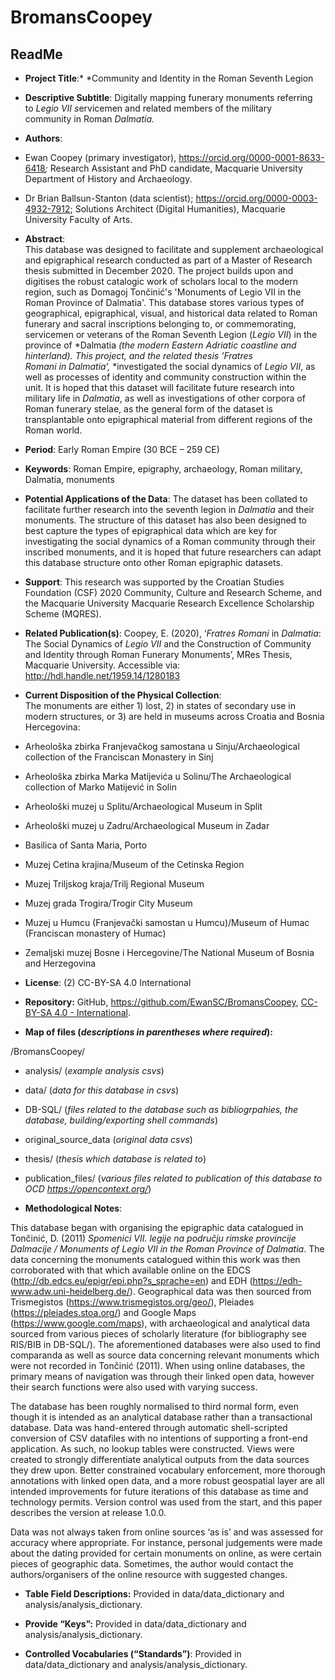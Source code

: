 # BromansCoopey
## ReadMe

-   **Project Title**:* *Community and Identity in the Roman Seventh
    Legion

-   **Descriptive Subtitle**: Digitally mapping funerary monuments
    referring to *Legio VII s*ervicemen and related members of the
    military community in Roman *Dalmatia.*

-   **Authors**:

<!-- -->

-   Ewan Coopey (primary investigator),
    <https://orcid.org/0000-0001-8633-6418>*;* Research Assistant and
    PhD candidate, Macquarie University Department of History and
    Archaeology.

-   Dr Brian Ballsun-Stanton (data scientist);
    <https://orcid.org/0000-0003-4932-7912>; Solutions Architect
    (Digital Humanities), Macquarie University Faculty of Arts.

<!-- -->

-   **Abstract**: \
    This database was designed to facilitate and supplement
    archaeological and epigraphical research conducted as part of a
    Master of Research thesis submitted in December 2020. The project
    builds upon and digitises the robust catalogic work of scholars
    local to the modern region, such as Domagoj Tončinić's 'Monuments of
    Legio VII in the Roman Province of Dalmatia'. This database stores
    various types of geographical, epigraphical, visual, and historical
    data related to Roman funerary and sacral inscriptions belonging to,
    or commemorating, servicemen or veterans of the Roman Seventh Legion
    (*Legio VII*) in the province of *Dalmatia *(the modern Eastern
    Adriatic coastline and hinterland). This project, and the related
    thesis '*Fratres Romani* in *Dalmatia*’,* *investigated the social
    dynamics of *Legio VII*, as well as processes of identity and
    community construction within the unit. It is hoped that this
    dataset will facilitate future research into military life in
    *Dalmatia*, as well as investigations of other corpora of Roman
    funerary stelae, as the general form of the dataset is
    transplantable onto epigraphical material from different regions of
    the Roman world.

-   **Period**: Early Roman Empire (30 BCE – 259 CE)

-   **Keywords**: Roman Empire, epigraphy, archaeology, Roman military,
    Dalmatia, monuments

-   **Potential Applications of the Data**: The dataset has been
    collated to facilitate further research into the seventh legion in
    *Dalmatia* and their monuments. The structure of this dataset has
    also been designed to best capture the types of epigraphical data
    which are key for investigating the social dynamics of a Roman
    community through their inscribed monuments, and it is hoped that
    future researchers can adapt this database structure onto other
    Roman epigraphic datasets.

-   **Support**: This research was supported by the Croatian Studies
    Foundation (CSF) 2020 Community, Culture and Research Scheme, and
    the Macquarie University Macquarie Research Excellence Scholarship
    Scheme (MQRES).

-   **Related Publication(s)**: Coopey, E. (2020), ‘*Fratres* *Romani*
    in *Dalmatia*: The Social Dynamics of *Legio VII* and the
    Construction of Community and Identity through Roman Funerary
    Monuments’, MRes Thesis, Macquarie University. Accessible via:
    <http://hdl.handle.net/1959.14/1280183>

-   **Current Disposition of the Physical Collection**:\
    The monuments are either 1) lost, 2) in states of secondary use in
    modern structures, or 3) are held in museums across Croatia and
    Bosnia Hercegovina:

<!-- -->

-   Arheološka zbirka Franjevačkog samostana u Sinju/Archaeological
    collection of the Franciscan Monastery in Sinj

-   Arheološka zbirka Marka Matijevića u Solinu/The Archaeological
    collection of Marko Matijević in Solin

-   Arheološki muzej u Splitu/Archaeological Museum in Split

-   Arheološki muzej u Zadru/Archaeological Museum in Zadar

-   Basilica of Santa Maria, Porto

-   Muzej Cetina krajina/Museum of the Cetinska Region

-   Muzej Triljskog kraja/Trilj Regional Museum

-   Muzej grada Trogira/Trogir City Museum

-   Muzej u Humcu (Franjevački samostan u Humcu)/Museum of Humac
    (Franciscan monastery of Humac)

-   Zemaljski muzej Bosne i Hercegovine/The National Museum of Bosnia
    and Herzegovina

<!-- -->

-   **License**: (2) CC-BY-SA 4.0 International

-   **Repository:** GitHub, <https://github.com/EwanSC/BromansCoopey>,
    [CC-BY-SA 4.0 -
    International](https://creativecommons.org/licenses/by-sa/4.0/).

-   **Map of files (*descriptions in parentheses where
    required*):**

/BromansCoopey/

-   analysis/ (*example analysis csvs*)

<!-- -->

-   data/ (*data for this database in csvs*)

<!-- -->

-   DB-SQL/ (*files* *related to the database such as bibliogrpahies, the database, building/exporting shell commands*)

<!-- -->

-   original\_source\_data (*original data csvs*)

<!-- -->

-   thesis/ (*thesis which database is
    related to*)

<!-- -->

-   publication\_files/ (*various files related to publication of this database to OCD <https://opencontext.org/>*)

<!-- -->

-   **Methodological Notes**:

This database began with organising the epigraphic data catalogued in
Tončinić, D. (2011) *Spomenici VII. legije na području rimske provincije
Dalmacije / Monuments of Legio VII in the Roman Province of Dalmatia*.
The data concerning the monuments catalogued within this work was then
corroborated with that which available online on the EDCS
(<http://db.edcs.eu/epigr/epi.php?s_sprache=en>) and EDH
(<https://edh-www.adw.uni-heidelberg.de/>). Geographical data was then
sourced from Trismegistos (<https://www.trismegistos.org/geo/>),
Pleiades (https://pleiades.stoa.org/) and Google Maps
(https://www.google.com/maps), with archaeological and analytical data
sourced from various pieces of scholarly literature (for bibliography
see RIS/BIB in DB-SQL/). The aforementioned databases were also used to
find comparanda as well as source data concerning relevant monuments
which were not recorded in Tončinić (2011). When using online databases,
the primary means of navigation was through their linked open data,
however their search functions were also used with varying success.

The database has been roughly normalised to third normal form, even
though it is intended as an analytical database rather than a
transactional database. Data was hand-entered through automatic
shell-scripted conversion of CSV datafiles with no intentions of
supporting a front-end application. As such, no lookup tables were
constructed. Views were created to strongly differentiate analytical
outputs from the data sources they drew upon. Better constrained
vocabulary enforcement, more thorough annotations with linked open data,
and a more robust geospatial layer are all intended improvements for
future iterations of this database as time and technology permits.
Version control was used from the start, and this paper describes the
version at release 1.0.0.

Data was not always taken from online sources ‘as is’ and was assessed
for accuracy where appropriate. For instance, personal judgements were
made about the dating provided for certain monuments on online, as were
certain pieces of geographic data. Sometimes, the author would contact
the authors/organisers of the online resource with suggested changes.

-   **Table Field Descriptions:** Provided in data/data\_dictionary and
    analysis/analysis\_dictionary.

-   **Provide “Keys”:** Provided in data/data\_dictionary and
    analysis/analysis\_dictionary.

-   **Controlled Vocabularies (“Standards”)**: Provided in
    data/data\_dictionary and analysis/analysis\_dictionary.
